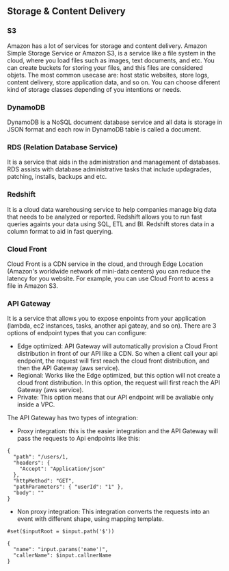## Storage & Content Delivery


### S3
Amazon has a lot of services for storage and content delivery. Amazon Simple Storage Service or Amazon S3, is a service like a file system in the cloud, where you load files such
as images, text documents, and etc. You can create buckets for storing your files, and this files are considered objets.
The most common usecase are: host static websites, store logs, content delivery, store application data, and so on. You can choose diferent kind of storage classes depending
of you intentions or needs.

### DynamoDB
DynamoDB is a NoSQL document database service and all data is storage in JSON format and each row in DynamoDB table is called a document.

### RDS (Relation Database Service)
It is a service that aids in the administration and management of databases. RDS assists with database administrative tasks that include updagrades, patching, installs, backups
and etc.

### Redshift
It is a cloud data warehousing service to help companies manage big data that needs to be analyzed or reported. Redshift allows you to run fast queries againts your data using SQL,
ETL and BI. Redshift stores data in a column format to aid in fast querying.

### Cloud Front
Cloud Front is a CDN service in the cloud, and through Edge Location (Amazon's worldwide network of mini-data centers) you can reduce the latency for you website. For example, 
you can use Cloud Front to acess a file in Amazon S3.

### API Gateway
It is a service that allows you to expose enpoints from your application (lambda, ec2 instances, tasks, another api gateay, and so on). There are 3 options of endpoint types that you can configure:
  - Edge optimized: API Gateway will automatically provision a Cloud Front distribution in front of our API like a CDN. So when a client call your api endpoint, the request will first reach the cloud front distribution, and then the API Gateway (aws service).
  - Regional: Works like the Edge optimized, but this option will not create a cloud front distribution. In this option, the request will first reach the API Gateway (aws service).
  - Private: This option means that our API endpoint will be avaliable only inside a VPC.

The API Gateway has two types of integration:
- Proxy integration: this is the easier integration and the API Gateway will pass the requests to Api endpoints like this:

```
{
  "path": "/users/1,
  "headers": {
    "Accept": "Application/json"
  },
  "httpMethod": "GET",
  "pathParameters": { "userId": "1" },
  "body": ""
}
```

- Non proxy integration: This integration converts the requests into an event with different shape, using mapping template.


```
#set($inputRoot = $input.path('$'))

{
  "name": "input.params('name')",
  "callerName": $input.callnerName 
}
```
